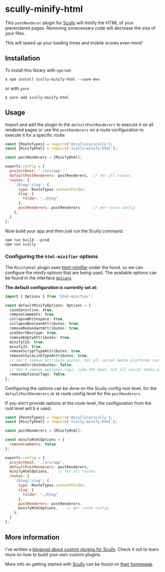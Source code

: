 # scully-minify-html

This `postRenderer` plugin for [Scully](http://scully.io/) will minify the HTML of your prerendered pages. 
Removing unnecessary code will decrease the size of your files.

This will speed up your loading times and mobile scores even more!

## Installation

To install this library with `npm` run

```
$ npm install scully-minify-html --save-dev
```
or with `yarn`
```
$ yarn add scully-minify-html
```

## Usage

Import and add the plugin to the `defaultPostRenderers` to execute it on all rendered pages 
or use the `postRenderers` on a route configuration to execute it for a specific route:

```js
const {RouteTypes} = require('@scullyio/scully');
const {MinifyHtml} = require('scully-minify-html');

const postRenderers = [MinifyHtml];

exports.config = {
  projectRoot: './src/app',
  defaultPostRenderers: postRenderers,  // for all routes
  routes: {
    '/blog/:slug': {
      type: RouteTypes.contentFolder,
      slug: {
        folder: "./blog"
      },
      postRenderers: postRenderers      // per route config
    },
  }
};
```

Now build your app and then just run the Scully command.

```shell script
npm run build --prod
npm run scully
```

### Configuring the `html-minifier` options

The `MinifyHtml` plugin uses [html-minifier](https://www.npmjs.com/package/html-minifier) under the hood, so we can configure the minify options that are being used.
The available options can be found in the interface [`Options`](https://github.com/DefinitelyTyped/DefinitelyTyped/blob/master/types/html-minifier/index.d.ts)

**The default configuration is currently set at:**

```ts
import { Options } from 'html-minifier';

const defaultMinifyOptions: Options = {
  caseSensitive: true,
  removeComments: true,
  collapseWhitespace: true,
  collapseBooleanAttributes: true,
  removeRedundantAttributes: true,
  useShortDoctype: true,
  removeEmptyAttributes: true,
  minifyCSS: true,
  minifyJS: true,
  removeScriptTypeAttributes: true,
  removeStyleLinkTypeAttributes: true,
  // don't remove attribute quotes, not all social media platforms can parse this over-optimization
  removeAttributeQuotes: false,
  // don't remove optional tags, like the head, not all social media platforms can parse this over-optimization
  removeOptionalTags: false,
};
```

Configuring the options can be done on the Scully config root level, for the `defaultPostRenderers` or at route config level for the `postRenderers`.

If you don't provide options at the route level, the configuration from the root level will b e used.

```js
const {RouteTypes} = require('@scullyio/scully');
const {MinifyHtml} = require('scully-minify-html');

const postRenderers = [MinifyHtml];

const minifyHtmlOptions = {
  removeComments: false
};

exports.config = {
  projectRoot: './src/app',
  defaultPostRenderers: postRenderers,
  minifyHtmlOptions,    // for all routes
  routes: {
    '/blog/:slug': {
      type: RouteTypes.contentFolder,
      slug: {
        folder: "./blog"
      },
      postRenderers: postRenderers,
      minifyHtmlOptions,    // per route config
    },
  }
};
```

## More information

I've written a [blogpost about custom plugins for Scully](https://samvloeberghs.be/posts/custom-plugins-for-scully-angular-static-site-generator).
Check it out to learn more on how to build your own custom plugins.

More info on getting started with [Scully](http://scully.io/) can be found on [their homepage](http://scully.io/).
